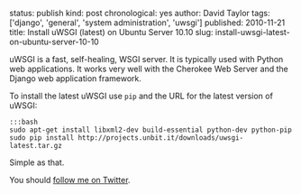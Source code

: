 status: publish
kind: post
chronological: yes
author: David Taylor
tags: ['django', 'general', 'system administration', 'uwsgi']
published: 2010-11-21
title: Install uWSGI (latest) on Ubuntu Server 10.10
slug: install-uwsgi-latest-on-ubuntu-server-10-10

uWSGI is a fast, self-healing, WSGI server. It is typically used with Python web applications. It works very well with the Cherokee Web Server and the Django web application framework.

To install the latest uWSGI use `pip` and the URL for the latest version of uWSGI:


    :::bash
    sudo apt-get install libxml2-dev build-essential python-dev python-pip
    sudo pip install http://projects.unbit.it/downloads/uwsgi-latest.tar.gz


Simple as that.

You should [follow me on Twitter](http://twitter.com/davidltaylor).
